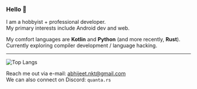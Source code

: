 ### Hello 👋

I am a hobbyist + professional developer.  
My primary interests include Android dev and web.

My comfort languages are **Kotlin** and **Python** (and more recently, **Rust**).  
Currently exploring compiler development / language hacking.

---

![Top Langs](https://github-readme-stats.vercel.app/api/top-langs/?username=quanta-kt&theme=radical&layout=donut)
 
Reach me out via e-mail: [abhijeet.nkt@gmail.com](mailto:abhijeet.nkt@gmail.com)  
We can also connect on Discord: `quanta.rs`

